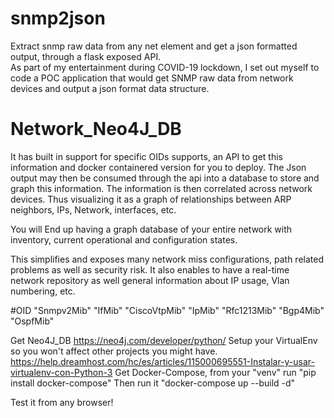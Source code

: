 # snmp2json 
Extract snmp raw data from any net element and get a json formatted output, through a flask exposed API.  
As part of my entertainment during COVID-19 lockdown, I set out myself to code a POC application that would get SNMP raw data from network
devices and output a json format data structure. 

# Network_Neo4J_DB 
It has built in support for specific OIDs supports, an API to get this information and docker containered version for you to deploy. 
The Json output may then be consumed through the api into a database to store and  graph this information. 
The information is then correlated across network devices. Thus visualizing it as a graph of relationships between ARP neighbors, IPs, Network, interfaces, etc.

You will End up having a graph database of your entire network with inventory, current operational and configuration states. 

This simplifies and exposes many network miss configurations, path related problems as well as security risk.  It 
also enables to have a real-time network repository as well general information about IP usage, Vlan numbering, etc.

#OID
    "Snmpv2Mib"
    "IfMib"
    "CiscoVtpMib"
    "IpMib"
    "Rfc1213Mib"
    "Bgp4Mib"
    "OspfMib"
    
Get Neo4J_DB https://neo4j.com/developer/python/
Setup your VirtualEnv so you won't affect other projects you might have. https://help.dreamhost.com/hc/es/articles/115000695551-Instalar-y-usar-virtualenv-con-Python-3
Get Docker-Compose, from your "venv" run "pip install docker-compose"
Then run it "docker-compose up --build -d"

Test it from any browser!
